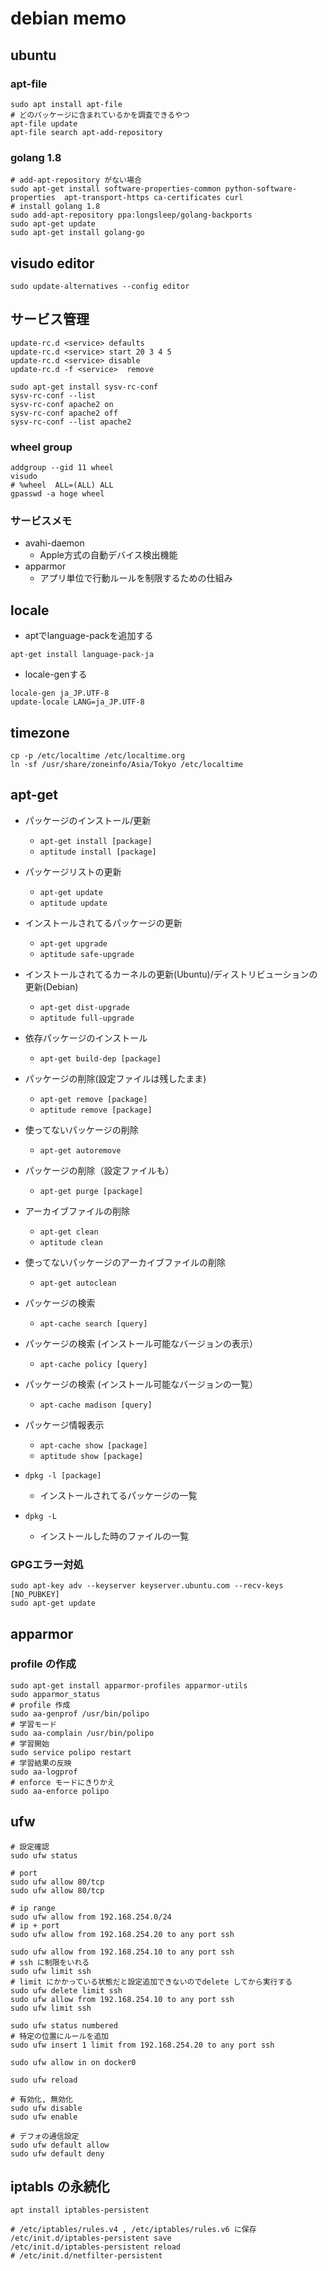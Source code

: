 debian memo
===========

## ubuntu
### apt-file

```
sudo apt install apt-file
# どのパッケージに含まれているかを調査できるやつ
apt-file update
apt-file search apt-add-repository
```

### golang 1.8

```
# add-apt-repository がない場合
sudo apt-get install software-properties-common python-software-properties  apt-transport-https ca-certificates curl
# install golang 1.8
sudo add-apt-repository ppa:longsleep/golang-backports
sudo apt-get update
sudo apt-get install golang-go
```

## visudo editor

```
sudo update-alternatives --config editor
```

## サービス管理

```
update-rc.d <service> defaults
update-rc.d <service> start 20 3 4 5
update-rc.d <service> disable
update-rc.d -f <service>  remove
```

```
sudo apt-get install sysv-rc-conf
sysv-rc-conf --list
sysv-rc-conf apache2 on
sysv-rc-conf apache2 off
sysv-rc-conf --list apache2
```

### wheel group

```
addgroup --gid 11 wheel
visudo
# %wheel  ALL=(ALL) ALL
gpasswd -a hoge wheel

```

### サービスメモ
- avahi-daemon
	- Apple方式の自動デバイス検出機能
- apparmor
	- アプリ単位で行動ルールを制限するための仕組み

## locale
- aptでlanguage-packを追加する

```
apt-get install language-pack-ja
```

- locale-genする

```
locale-gen ja_JP.UTF-8
update-locale LANG=ja_JP.UTF-8
```

## timezone

```
cp -p /etc/localtime /etc/localtime.org
ln -sf /usr/share/zoneinfo/Asia/Tokyo /etc/localtime
```

## apt-get
- パッケージのインストール/更新
	- `apt-get install [package]`
	- `aptitude install [package]`
- パッケージリストの更新
	- `apt-get update`
	- `aptitude update`
- インストールされてるパッケージの更新
	- `apt-get upgrade`
	- `aptitude safe-upgrade`
- インストールされてるカーネルの更新(Ubuntu)/ディストリビューションの更新(Debian)
	- `apt-get dist-upgrade`
	- `aptitude full-upgrade`
- 依存パッケージのインストール
	- `apt-get build-dep [package]`
- パッケージの削除(設定ファイルは残したまま)
	- `apt-get remove [package]`
	- `aptitude remove [package]`
- 使ってないパッケージの削除
	- `apt-get autoremove`
- パッケージの削除（設定ファイルも）
	- `apt-get purge [package]`
- アーカイブファイルの削除
	- `apt-get clean`
	- `aptitude clean`
- 使ってないパッケージのアーカイブファイルの削除
	- `apt-get autoclean`

- パッケージの検索
	- `apt-cache search [query]`
- パッケージの検索 (インストール可能なバージョンの表示）
	- `apt-cache policy [query]`
- パッケージの検索 (インストール可能なバージョンの一覧）
	- `apt-cache madison [query]`
- パッケージ情報表示
	- `apt-cache show [package]`
	- `aptitude show [package]`

- `dpkg -l [package]`
	- インストールされてるパッケージの一覧
- `dpkg -L`
	- インストールした時のファイルの一覧

### GPGエラー対処

```
sudo apt-key adv --keyserver keyserver.ubuntu.com --recv-keys [NO_PUBKEY]
sudo apt-get update
```

## apparmor

### profile の作成
```
sudo apt-get install apparmor-profiles apparmor-utils
sudo apparmor_status
# profile 作成
sudo aa-genprof /usr/bin/polipo
# 学習モード
sudo aa-complain /usr/bin/polipo
# 学習開始
sudo service polipo restart
# 学習結果の反映
sudo aa-logprof
# enforce モードにきりかえ
sudo aa-enforce polipo
```

## ufw

```
# 設定確認
sudo ufw status

# port
sudo ufw allow 80/tcp
sudo ufw allow 80/tcp

# ip range
sudo ufw allow from 192.168.254.0/24
# ip + port
sudo ufw allow from 192.168.254.20 to any port ssh

sudo ufw allow from 192.168.254.10 to any port ssh
# ssh に制限をいれる
sudo ufw limit ssh
# limit にかかっている状態だと設定追加できないのでdelete してから実行する
sudo ufw delete limit ssh
sudo ufw allow from 192.168.254.10 to any port ssh
sudo ufw limit ssh

sudo ufw status numbered
# 特定の位置にルールを追加
sudo ufw insert 1 limit from 192.168.254.20 to any port ssh

sudo ufw allow in on docker0

sudo ufw reload

# 有効化, 無効化
sudo ufw disable
sudo ufw enable

# デフォの通信設定
sudo ufw default allow
sudo ufw default deny
```

## iptabls の永続化

```
apt install iptables-persistent

# /etc/iptables/rules.v4 , /etc/iptables/rules.v6 に保存
/etc/init.d/iptables-persistent save
/etc/init.d/iptables-persistent reload
# /etc/init.d/netfilter-persistent
```
